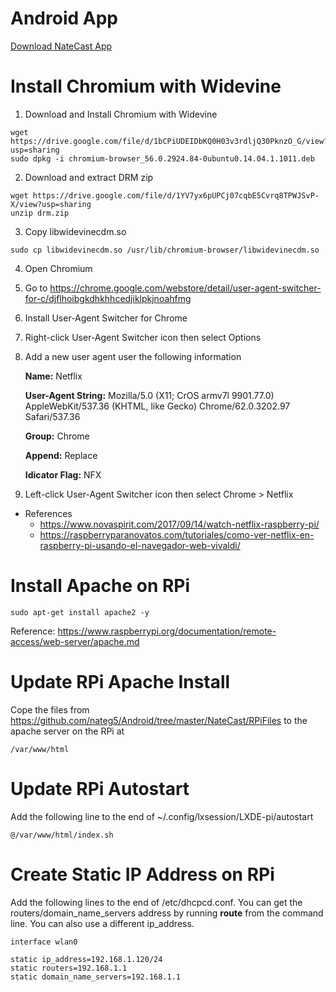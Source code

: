 # Android App

[Download NateCast App](https://github.com/nateg5/Android/raw/master/NateCast/app/app-release.apk)

# Install Chromium with Widevine

1. Download and Install Chromium with Widevine

```
wget https://drive.google.com/file/d/1bCPiUDEIDbKQ0H03v3rdljQ30PknzO_G/view?usp=sharing
sudo dpkg -i chromium-browser_56.0.2924.84-0ubuntu0.14.04.1.1011.deb
```

2. Download and extract DRM zip

```
wget https://drive.google.com/file/d/1YV7yx6pUPCj07cqbE5Cvrq8TPWJSvP-X/view?usp=sharing
unzip drm.zip
```

3. Copy libwidevinecdm.so

```
sudo cp libwidevinecdm.so /usr/lib/chromium-browser/libwidevinecdm.so
```

4. Open Chromium

5. Go to https://chrome.google.com/webstore/detail/user-agent-switcher-for-c/djflhoibgkdhkhhcedjiklpkjnoahfmg

6. Install User-Agent Switcher for Chrome

7. Right-click User-Agent Switcher icon then select Options

8. Add a new user agent user the following information

    **Name:** Netflix

    **User-Agent String:** Mozilla/5.0 (X11; CrOS armv7l 9901.77.0) AppleWebKit/537.36 (KHTML, like Gecko) Chrome/62.0.3202.97 Safari/537.36

    **Group:** Chrome

    **Append:** Replace

    **Idicator Flag:** NFX

9. Left-click User-Agent Switcher icon then select Chrome > Netflix

* References
    * https://www.novaspirit.com/2017/09/14/watch-netflix-raspberry-pi/
    * https://raspberryparanovatos.com/tutoriales/como-ver-netflix-en-raspberry-pi-usando-el-navegador-web-vivaldi/

# Install Apache on RPi

```
sudo apt-get install apache2 -y
```

Reference: https://www.raspberrypi.org/documentation/remote-access/web-server/apache.md

# Update RPi Apache Install

Cope the files from https://github.com/nateg5/Android/tree/master/NateCast/RPiFiles to the apache server on the RPi at

```
/var/www/html
```

# Update RPi Autostart

Add the following line to the end of ~/.config/lxsession/LXDE-pi/autostart

```
@/var/www/html/index.sh
```

# Create Static IP Address on RPi

Add the following lines to the end of /etc/dhcpcd.conf. You can get the routers/domain_name_servers address by running **route** from the command line. You can also use a different ip_address.

```
interface wlan0

static ip_address=192.168.1.120/24
static routers=192.168.1.1
static domain_name_servers=192.168.1.1
```
